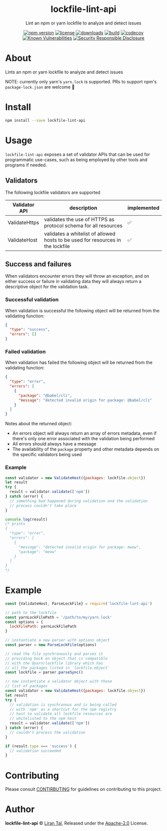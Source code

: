 <p align="center"><h1 align="center">
  lockfile-lint-api
</h1>

<p align="center">
  Lint an npm or yarn lockfile to analyze and detect issues
</p>

<p align="center">
  <a href="https://www.npmjs.org/package/lockfile-lint-api"><img src="https://badgen.net/npm/v/lockfile-lint-api" alt="npm version"/></a>
  <a href="https://www.npmjs.org/package/lockfile-lint-api"><img src="https://badgen.net/npm/license/lockfile-lint-api" alt="license"/></a>
  <a href="https://www.npmjs.org/package/lockfile-lint-api"><img src="https://badgen.net/npm/dt/lockfile-lint-api" alt="downloads"/></a>
  <a href="https://travis-ci.org/lirantal/lockfile-lint"><img src="https://badgen.net/travis/lirantal/lockfile-lint" alt="build"/></a>
  <a href="https://codecov.io/gh/lirantal/lockfile-lint"><img src="https://badgen.net/codecov/c/github/lirantal/lockfile-lint" alt="codecov"/></a>
<a href="https://snyk.io/test/npm/lockfile-lint-api"><img src="https://snyk.io/test/npm/lockfile-lint-api/badge.svg" alt="Known Vulnerabilities" data-canonical-src="https://snyk.io/test/npm/lockfile-lint-api" style="max-width:100%;"></a>
  <a href="https://github.com/nodejs/security-wg/blob/master/processes/responsible_disclosure_template.md"><img src="https://img.shields.io/badge/Security-Responsible%20Disclosure-yellow.svg" alt="Security Responsible Disclosure" /></a>
</p>

# About

Lints an npm or yarn lockfile to analyze and detect issues

NOTE: currently only yarn's `yarn.lock` is supported. PRs to support npm's `package-lock.json` are welcome 🤗

# Install

```bash
npm install --save lockfile-lint-api
```

# Usage

`lockfile-lint-api` exposes a set of validator APIs that can be used for programmatic use-cases, such as being employed by other tools and programs if needed.

## Validators

The following lockfile validators are supported

| Validator API | description                                                                     | implemented |
| ------------- | ------------------------------------------------------------------------------- | ----------- |
| ValidateHttps | validates the use of HTTPS as protocol schema for all resources                 | ✅          |
| ValidateHost  | validates a whitelist of allowed hosts to be used for resources in the lockfile | ✅          |

## Success and failures

When validators encounter errors they will throw an exception, and on either success or failure in validating data they will always return a descriptive object for the validation task.

### Successful validation

When validation is successful the following object will be returned from the validating function:

```json
{
  "type": "success",
  "errors": []
}
```

### Failed validation

When validation has failed the following object will be returned from the validating function:

```json
{
  "type": "error",
  "errors": [
    {
      "package": "@babel/cli",
      "message": "detected invalid origin for package: @babel/cli"
    }
  ]
}
```

Notes about the returned object:

- An errors object will always return an array of errors metadata, even if there's only one error associated with the validation being performed
- All errors should always have a message
- The availability of the `package` property and other metadata depends on the specific validators being used

### Example

```js
const validator = new ValidateHost({packages: lockfile.object})
let result
try {
  result = validator.validate(['npm'])
} catch (error) {
  // something bad happened during validation and the validation
  // process couldn't take place
}

console.log(result)
/* prints
{
  "type": "error",
  "errors": [
    {
      "message": "detected invalid origin for package: meow",
      "package": "meow"
    }
  ]
}
*/
```

# Example

```js
const {ValidateHost, ParseLockFile} = require('lockfile-lint-api')

// path to the lockfile
const yarnLockFilePath = '/path/to/my/yarn.lock'
const options = {
  lockFilePath: yarnLockFilePath
}

// instantiate a new parser with options object
const parser = new ParseLockFile(options)

// read the file synchronously and parses it
// providing back an object that is compatible
// with the @yarn/lockfile library which has
// all the packages listed in `lockfile.object`
const lockfile = parser.parseSync()

// now instantiate a validator object with those
// list of packages
const validator = new ValidateHost({packages: lockfile.object})
let result
try {
  // validation is synchronous and is being called
  // with 'npm' as a shortcut for the npm registry
  // host to validate all lockfile resources are
  // whitelisted to the npm host
  result = validator.validate(['npm'])
} catch (error) {
  // couldn't process the validation
}

if (result.type === 'success') {
  // validation succeeded
}
```

# Contributing

Please consult [CONTIRBUTING](../../CONTRIBUTING.md) for guidelines on contributing to this project.

# Author

**lockfile-lint-api** © [Liran Tal](https://github.com/lirantal), Released under the [Apache-2.0](./LICENSE) License.
